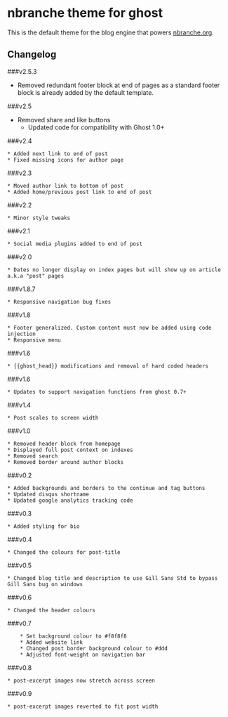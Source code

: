 # nbranche theme for ghost

This is the default theme for the blog engine that powers [nbranche.org](http://nbranche.org).

## Changelog

###v2.5.3
  * Removed redundant footer block at end of pages as a standard footer block is already added by the default template.

###v2.5

  * Removed share and like buttons
	* Updated code for compatibility with Ghost 1.0+

###v2.4

	* Added next link to end of post
	* Fixed missing icons for author page

###v2.3

	* Moved author link to bottom of post
	* Added home/previous post link to end of post

###v2.2

	* Minor style tweaks

###v2.1

	* Social media plugins added to end of post

###v2.0

	* Dates no longer display on index pages but will show up on article a.k.a "post" pages

###v1.8.7

	* Responsive navigation bug fixes

###v1.8

	* Footer generalized. Custom content must now be added using code injection
	* Responsive menu

###v1.6

	* {{ghost_head}} modifications and removal of hard coded headers

###v1.6

	* Updates to support navigation functions from ghost 0.7+

###v1.4

	* Post scales to screen width

###v1.0

	* Removed header block from homepage
	* Displayed full post context on indexes
	* Removed search
	* Removed border around author blocks

###v0.2

	* Added backgrounds and borders to the continue and tag buttons
	* Updated disqus shortname
	* Updated google analytics tracking code

###v0.3

	* Added styling for bio

###v0.4

	* Changed the colours for post-title

###v0.5

	* Changed blog title and description to use Gill Sans Std to bypass Gill Sans bug on windows

###v0.6

	* Changed the header colours

###v0.7

        * Set background colour to #f8f8f8
        * Added website link
        * Changed post border background colour to #ddd
        * Adjusted font-weight on navigation bar

###v0.8

    * post-excerpt images now stretch across screen

###v0.9

    * post-excerpt images reverted to fit post width
